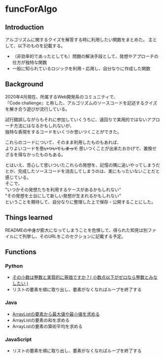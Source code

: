 # funcForAlgo

## Introduction

アルゴリズムに関するクイズを解答する時に利用したい関数をまとめた。
主として、以下のものを記載する。

-  （非効率的であったとしても）問題の解決手段として、発想やアプローチの仕方が独特な関数  
-  一般に知られているロジックを利用・応用し、自分なりに作成した関数

## Background
2020年4月現在、所属するWeb開発系のコミュニティで、  
『Code challenge』と称した、アルゴリズムのソースコードを記述するクイズを解き合う遊びが流行している。  

試行錯誤しながらもそれに参加していくうちに、遠回りで実用的ではないアプローチ方法にはなるかもしれないが、  
独特な表現をするコードをいくつか思いつくことができた。  

これらのコードについて、そのまま利用したものもあれば、  
よりよいコードを~~思いついてしまって~~ 思いつくことが出来たおかげで、置換せざるを得なかったものもある。  

とはいえ、苦心して思いついたこれらの発想を、記憶の隅に追いやってしまうだとか、完成したソースコードを消去してしまうのは、実にもったいないことだと感じている。  
そこで、  
"いつかその発想たちを利用するケースがあるかもしれない"  
"その発想を土台にして新しい発想が生まれるかもしれない"  
ということを期待して、自分なりに整理した上で保存・公開することにした。

## Things learned
READMEの中身が膨大になってしまうことを危惧して、得られた知見は別ファイルにて列挙し、そのURLをこのセクションに記載する予定。

## Functions

### Python
- [その小数は整数と実質的に等価ですか？( 小数点以下がゼロなら整数とみなしたい )](py-thisFloatIsInt.md)
- リストの要素を順に取り出し、要素がなくなればループを終了する

### Java
-  [ArrayListの要素から最大値や最小値を求める](ja-searchMin-MAX.md)
-  ArrayListの要素の和を求める
-  ArrayListの要素の算術平均を求める

### JavaScript
-  リストの要素を順に取り出し、要素がなくなればループを終了する

